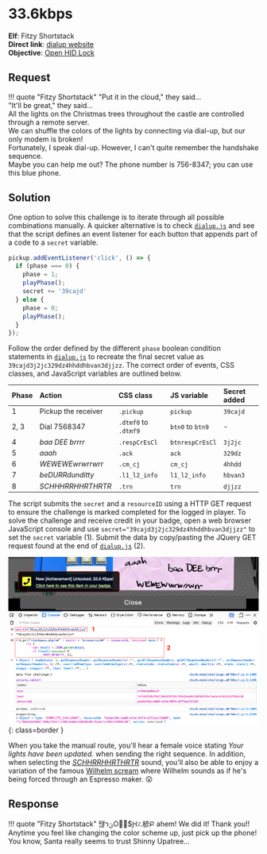 # 33.6kbps

**Elf**: Fitzy Shortstack<br/>
**Direct link**: [dialup website](https://dialup.kringlecastle.com/?challenge=dialup&id=437c36c3-e0c0-4bdf-bf60-2de872223b64)<br/>
**Objective**: [Open HID Lock](../objectives/o5.md)


## Request

!!! quote "Fitzy Shortstack"
    "Put it in the cloud," they said...<br/>
    "It'll be great," they said...<br/>
    All the lights on the Christmas trees throughout the castle are controlled through a remote server.<br/>
    We can shuffle the colors of the lights by connecting via dial-up, but our only modem is broken!<br/>
    Fortunately, I speak dial-up. However, I can't quite remember the handshake sequence.<br/>
    Maybe you can help me out? The phone number is 756-8347; you can use this blue phone.


## Solution

One option to solve this challenge is to iterate through all possible combinations manually. A quicker alternative is to check [`dialup.js`](https://dialup.kringlecastle.com/dialup.js) and see that the script defines an event listener for each button that appends part of a code to a `secret` variable. 

```javascript linenums="1" hl_lines="5"
pickup.addEventListener('click', () => {
  if (phase === 0) {
    phase = 1;
    playPhase();
    secret += '39cajd'
  } else {
    phase = 0;
    playPhase();
  }
});
```

Follow the order defined by the different `phase` boolean condition statements in [`dialup.js`](https://dialup.kringlecastle.com/dialup.js) to recreate the final secret value as `39cajd3j2jc329dz4hhddhbvan3djjzz`. The correct order of events, CSS classes, and JavaScript variables are outlined below.

| Phase | Action              | CSS class            | JS variable      | Secret added   |
| :---- | :------------------ | :------------------- | :--------------- | :------------- |
| 1     | Pickup the receiver | `.pickup`            | `pickup`         | `39cajd`       |
| 2, 3  | Dial 7568347        | `.dtmf0` to `.dtmf9` | `btn0` to `btn9` | -              |
| 4     | *baa DEE brrrr*     | `.respCrEsCl`        | `btnrespCrEsCl`  | `3j2jc`        |
| 5     | *aaah*              | `.ack`               | `ack`            | `329dz`        |
| 6     | *WEWEWEwrwrrwrr*    | `.cm_cj`             | `cm_cj`          | `4hhdd`        |
| 7     | *beDURRdunditty*    | `.l1_l2_info`        | `l1_l2_info`     | `hbvan3`       |
| 8     | *SCHHHRRHHRTHRTR*   | `.trn`               | `trn`            | `djjzz`        |

The script submits the `secret` and a `resourceID` using a HTTP GET request to ensure the challenge is marked completed for the logged in player. To solve the challenge and receive credit in your badge, open a web browser JavaScript console and use `secret="39cajd3j2jc329dz4hhddhbvan3djjzz"` to set the `secret` variable (1). Submit the data by copy/pasting the JQuery GET request found at the end of [`dialup.js`](https://dialup.kringlecastle.com/dialup.js) (2).

![Completed](../img/hints/h5b/completed.png){: class=border }

When you take the manual route, you'll hear a female voice stating *Your lights have been updated.* when sending the right sequence. In addition, when selecting the [*SCHHRRHHRTHRTR*](https://dialup.kringlecastle.com/audio/trn.mp3) sound, you'll also be able to enjoy a variation of the famous [Wilhelm scream](../easter_eggs.md#wilhelm-scream) where Wilhelm sounds as if he's being forced through an Espresso maker. :astonished:


## Response

!!! quote "Fitzy Shortstack"
    탢ݵרOُ񆨶$Ԩ؉楌Բ ahem! We did it! Thank you!!<br/>
    Anytime you feel like changing the color scheme up, just pick up the phone!<br/>
    You know, Santa really seems to trust Shinny Upatree...
